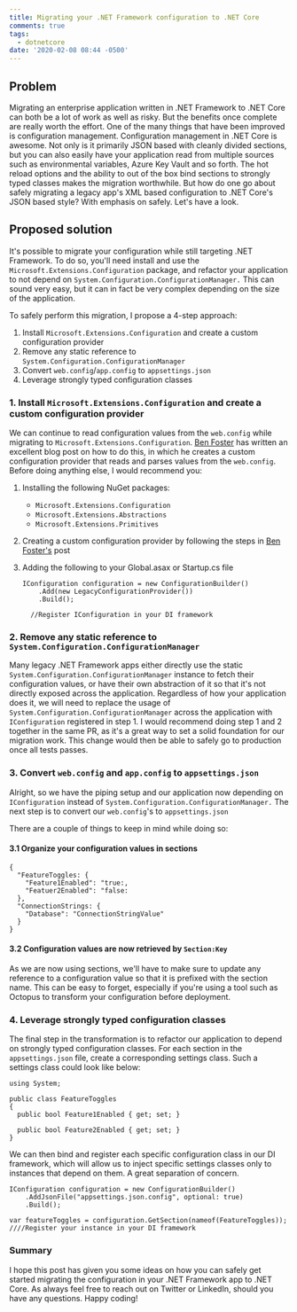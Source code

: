 ```yaml
---
title: Migrating your .NET Framework configuration to .NET Core
comments: true
tags:
  - dotnetcore
date: '2020-02-08 08:44 -0500'
---
```

## Problem

Migrating an enterprise application written in .NET Framework to .NET Core can both be a lot of work as well as risky. But the benefits once complete are really worth the effort. One of the many things that have been improved is configuration management. Configuration management in .NET Core is awesome. Not only is it primarily JSON based with cleanly divided sections, but you can also easily have your application read from multiple sources such as environmental variables, Azure Key Vault and so forth. The hot reload options and the ability to out of the box bind sections to strongly typed classes makes the migration worthwhile. But how do one go about safely migrating a legacy app's XML based configuration to .NET Core's JSON based style? With emphasis on safely. Let's have a look. 

## Proposed solution

It's possible to migrate your configuration while still targeting .NET Framework. To do so, you'll need install and use the `Microsoft.Extensions.Configuration` package, and refactor your application to not depend on `System.Configuration.ConfigurationManager.` This can sound very easy, but it can in fact be very complex depending on the size of the application.

To safely perform this migration, I propose a 4-step approach:

1. Install `Microsoft.Extensions.Configuration` and create a custom configuration provider 
2. Remove any static reference to `System.Configuration.ConfigurationManager`
3. Convert `web.config`/`app.config` to `appsettings.json`
4. Leverage strongly typed configuration classes

### 1. Install `Microsoft.Extensions.Configuration` and create a custom configuration provider

We can continue to read configuration values from the `web.config` while migrating to `Microsoft.Extensions.Configuration`. [Ben Foster](https://benfoster.io/blog/net-core-configuration-legacy-projects) has written an excellent blog post on how to do this, in which he creates a custom configuration provider that reads and parses values from the `web.config`. Before doing anything else, I would recommend you:

1. Installing the following NuGet packages:

   * `Microsoft.Extensions.Configuration`
   * `Microsoft.Extensions.Abstractions`
   * `Microsoft.Extensions.Primitives`
2. Creating a custom configuration provider by following the steps in [Ben Foster's](https://benfoster.io/blog/net-core-configuration-legacy-projects) post
3. Adding the following to your Global.asax or Startup.cs file

   ```
   IConfiguration configuration = new ConfigurationBuilder()
       .Add(new LegacyConfigurationProvider())
       .Build();
       
     //Register IConfiguration in your DI framework
   ```

### 2. Remove any static reference to `System.Configuration.ConfigurationManager`

Many legacy .NET Framework apps either directly use the static `System.Configuration.ConfigurationManager` instance to fetch their configuration values, or have their own abstraction of it so that it's not directly exposed across the application. Regardless of how your application does it, we will need to replace the usage of `System.Configuration.ConfigurationManager` across the application with `IConfiguration` registered in step 1. I would recommend doing step 1 and 2 together in the same PR, as it's a great way to set a solid foundation for our migration work. This change would then be able to safely go to production once all tests passes.  

### 3.  Convert `web.config` and `app.config` to `appsettings.json`

Alright, so we have the piping setup and our application now depending on `IConfiguration` instead of `System.Configuration.ConfigurationManager.` The next step is to convert our `web.config`'s to `appsettings.json`

There are a couple of things to keep in mind while doing so:

#### 3.1 Organize your configuration values in sections

```
{
  "FeatureToggles: {
    "Feature1Enabled": "true:,
    "Featuer2Enabled": "false:
  },
  "ConnectionStrings: {
    "Database": "ConnectionStringValue"
  }
}
```

#### 3.2 Configuration values are now retrieved by `Section:Key`

As we are now using sections, we'll have to make sure to update any reference to a configuration value so that it is prefixed with the section name. This can be easy to forget, especially if you're using a tool such as Octopus to transform your configuration before deployment.

### 4. Leverage strongly typed configuration classes

The final step in the transformation is to refactor our application to depend on strongly typed configuration classes. For each section in the `appsettings.json` file, create a corresponding settings class. Such a settings class could look like below:

```
using System; 

public class FeatureToggles 
{
  public bool Feature1Enabled { get; set; }
  
  public bool Feature2Enabled { get; set; }
}
```

We can then bind and register each specific configuration class in our DI framework, which will allow us to inject specific settings classes only to instances that depend on them. A great separation of concern.

```
IConfiguration configuration = new ConfigurationBuilder()
    .AddJsonFile("appsettings.json.config", optional: true)
    .Build();
    
var featureToggles = configuration.GetSection(nameof(FeatureToggles));
////Register your instance in your DI framework
```

### Summary

I hope this post has given you some ideas on how you can safely get started migrating the configuration in your .NET Framework app to .NET Core. As always feel free to reach out on Twitter or LinkedIn, should you have any questions. Happy coding!
